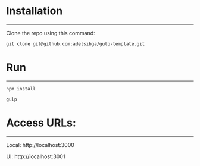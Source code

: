 # Installation #

---

Clone the repo using this command:

    git clone git@github.com:adelsibga/gulp-template.git

# Run #

---

    npm install

    gulp

# Access URLs: #

---

Local: http://localhost:3000

UI: http://localhost:3001
